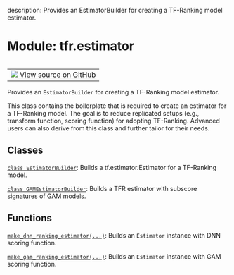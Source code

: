 description: Provides an EstimatorBuilder for creating a TF-Ranking model
estimator.

<div itemscope itemtype="http://developers.google.com/ReferenceObject">
<meta itemprop="name" content="tfr.estimator" />
<meta itemprop="path" content="Stable" />
</div>

# Module: tfr.estimator

<!-- Insert buttons and diff -->

<table class="tfo-notebook-buttons tfo-api nocontent" align="left">
<td>
  <a target="_blank" href="https://github.com/tensorflow/ranking/tree/master/tensorflow_ranking/python/estimator.py">
    <img src="https://www.tensorflow.org/images/GitHub-Mark-32px.png" />
    View source on GitHub
  </a>
</td>
</table>

Provides an `EstimatorBuilder` for creating a TF-Ranking model estimator.

This class contains the boilerplate that is required to create an estimator for
a TF-Ranking model. The goal is to reduce replicated setups (e.g., transform
function, scoring function) for adopting TF-Ranking. Advanced users can also
derive from this class and further tailor for their needs.

## Classes

[`class EstimatorBuilder`](../tfr/estimator/EstimatorBuilder.md): Builds a
tf.estimator.Estimator for a TF-Ranking model.

[`class GAMEstimatorBuilder`](../tfr/estimator/GAMEstimatorBuilder.md): Builds a
TFR estimator with subscore signatures of GAM models.

## Functions

[`make_dnn_ranking_estimator(...)`](../tfr/estimator/make_dnn_ranking_estimator.md):
Builds an `Estimator` instance with DNN scoring function.

[`make_gam_ranking_estimator(...)`](../tfr/estimator/make_gam_ranking_estimator.md):
Builds an `Estimator` instance with GAM scoring function.
